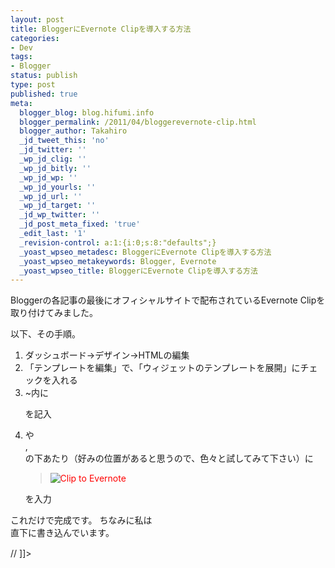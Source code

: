 ```yaml
---
layout: post
title: BloggerにEvernote Clipを導入する方法
categories:
- Dev
tags:
- Blogger
status: publish
type: post
published: true
meta:
  blogger_blog: blog.hifumi.info
  blogger_permalink: /2011/04/bloggerevernote-clip.html
  blogger_author: Takahiro
  _jd_tweet_this: 'no'
  _jd_twitter: ''
  _wp_jd_clig: ''
  _wp_jd_bitly: ''
  _wp_jd_wp: ''
  _wp_jd_yourls: ''
  _wp_jd_url: ''
  _wp_jd_target: ''
  _jd_wp_twitter: ''
  _jd_post_meta_fixed: 'true'
  _edit_last: '1'
  _revision-control: a:1:{i:0;s:8:"defaults";}
  _yoast_wpseo_metadesc: BloggerにEvernote Clipを導入する方法
  _yoast_wpseo_metakeywords: Blogger, Evernote
  _yoast_wpseo_title: BloggerにEvernote Clipを導入する方法
---
```

Bloggerの各記事の最後にオフィシャルサイトで配布されているEvernote Clipを取り付けてみました。
<div>以下、その手順。</div>
<div>
<ol>
	<li>ダッシュボード→デザイン→HTMLの編集</li>
	<li>「テンプレートを編集」で、「ウィジェットのテンプレートを展開」にチェックを入れる</li>
	<li>~内に
<blockquote><span class="Apple-style-span" style="color: red;"><script type="text/javascript" src="http://static.evernote.com/noteit.js">// < ![CDATA[
</span>
</script></span></blockquote>

を記入</li>
	<li>
<div class="post-header">や
<div class="post-footer">,&nbsp;
<div class="post-footer-line post-footer-line-2">の下あたり（好みの位置があると思うので、色々と試してみて下さい）に

<blockquote><span class="Apple-style-span" style="color: red;"><a expr:onclick=""Evernote.doClip({providerName:"" + data:title + "", title:"" + data:post.title + "", url:"" + data:post.url + ""}); return false;"" href="#"></a></span>
<span class="Apple-style-span" style="color: red;"><img alt="Clip to Evernote" src="http://static.evernote.com/article-clipper.png"/></span>
<span class="Apple-style-span" style="color: red;"></span>
</blockquote>

を入力</div></div></div></li>
</ol>
<div>これだけで完成です。
ちなみに私は
<div class="post-footer-line post-footer-line-2">直下に書き込んでいます。</div>
</div>
<div class="blogger-post-footer"><img width="1" height="1" src="https://blogger.googleusercontent.com/tracker/3741219018498778236-8270899411766890970?l=blog.hifumi.info" alt=""/></div>

// ]]>


</div>
